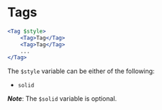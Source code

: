 # Tags

```jsx
<Tag $style>
    <Tag>Tag</Tag>
    <Tag>Tag</Tag>
    ...
</Tag>
```

The `$style` variable can be either of the following:
- `solid`

**_Note_**: The `$solid` variable is optional.